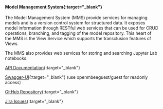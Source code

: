 #### [Model Management System](https://github.com/Open-MBEE/mms){:target="_blank"}

The Model Management System (MMS) provide services for managing models and is a version control system for structured data. It exposes model information through RESTful web services that can be used for CRUD operations, branching, and tagging of the model repository. This heart of the MMS is the View Service which supports the transclusion features of Views. 

The MMS also provides web services for storing and searching Jupyter Lab notebooks.

[API Documentation](https://mms.openmbee.org/alfresco/mms/index.html){:target="_blank"}

[Swagger-UI](https://mms.openmbee.org/alfresco/mms/swagger-ui/index.html){:target="_blank"} (use openmbeeguest/guest for readonly access)

[GitHub Repository](https://github.com/Open-MBEE/mms){:target="_blank"}

[Jira Issues](https://openmbee.atlassian.net/browse/MMS){:target="_blank"}